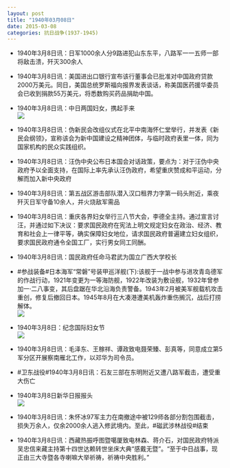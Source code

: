 ```yaml
---
layout: post
title: "1940年03月08日"
date: 2015-03-08
categories: 抗日战争(1937-1945)
---
```


<meta name="referrer" content="no-referrer" />

- 1940年3月8日讯：日军1000余人分9路进犯山东东平，八路军一一五师一部将敌击溃，歼灭300余人 

- 1940年3月8日讯：美国进出口银行宣布该行董事会已批准对中国政府贷款2000万美元。同日，美国总统罗斯福向报界发表谈话，称美国医药援华委员会已收到捐款55万美元，将悉数购买药品捐助中国。 

- 1940年3月8日讯：中日两国妇女，携起手来 <br/><img src="https://ww1.sinaimg.cn/large/aca367d8jw1epymp55uozj20ez1e17g4.jpg" />

- 1940年3月8日讯：伪新民会改组仪式在北平中南海怀仁堂举行，并发表《新民会纲领》，宣称该会为新中国建设之精神团体，与临时政府表里一体，同为国家机构的民众实践组织。 

- 1940年3月8日讯：汪伪中央公布日本国会对话政策，要点为：对于汪伪中央政府予以全面支持，在国际上率先承认汪伪政府，希望重庆赞成和平运动，分解而加入新中央政府 

- 1940年3月8日讯：第五战区游击部队潜入汉口租界力字第一码头附近，乘夜歼灭日军守备10余人，并火烧敌军需品 

- 1940年3月8日讯：重庆各界妇女举行三八节大会，李德全主持。通过宣言讨汪，并通过如下决议：要求国民政府在宪法上明文规定妇女在政治、经济、教育和社会上一律平等，确实保障妇女地位，请求国民政府普遍建立妇女组织，要求国民政府通令全国工厂，实行男女同工同酬。 

- 1940年3月8日讯：国民政府任命马君武为国立广西大学校长 

- #参战装备#日本海军“常磐”号装甲巡洋舰(下):该舰于一战中参与进攻青岛德军的作战行动，1921年变更为一等海防舰，1922年改装为敷设舰，1932年曾参加一·二八事变，其后盘踞在华北沿海负责警备。1943年2月被美军舰载机攻击重创，修复后撤回日本。1945年8月在大凑港遭美机轰炸重伤搁沉，战后打捞解体。 <br/><img src="https://ww4.sinaimg.cn/large/aca367d8jw1epy3ch74z0j20ax0giq5z.jpg" />

- 1940年3月8日：纪念国际妇女节 <br/><img src="https://ww2.sinaimg.cn/large/aca367d8jw1epy1vnx71kj21030gbtev.jpg" />

- 1940年3月8日讯：毛泽东、王稼祥、谭政致电聂荣臻、彭真等，同意成立第5军分区开展察南雁北工作，以邓华为司令员。 

- #卫东战役#1940年3月8日讯：石友三部在东明附近又遭八路军截击，遭受重大伤亡 

- 1940年3月8日新华日报报头 <br/><img src="https://ww1.sinaimg.cn/large/aca367d8jw1epy05iv0ccj20990ht0v5.jpg" />

- 1940年3月8日讯：朱怀冰97军主力在南撤途中被129师各部分割包围截击，损失万余人，仅余2000余人逃入修武境内。至此，#磁武涉林战役#结束 

- 1940年3月8日讯：西藏热振呼图暨噶厦致电林森、蒋介石，对国民政府特派吴忠信来藏主持第十四世达赖转世坐床大典“感戴无暨”。“至于中日战事，现正由三大寺暨各寺喇嘛大举祈祷，祈祷中央胜利。” 

